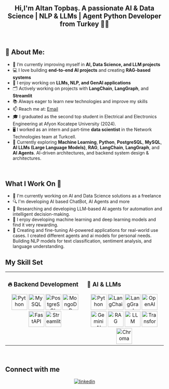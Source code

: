 ## <div align="center">Hi,I'm Altan Topbaş. A passionate AI & Data Science | NLP & LLMs | Agent Python Developer from Turkey 👩‍💻 </div> 
<br/>  

## 🚀 About Me:
- 🌱 I’m currently improving myself in **AI, Data Science, and LLM projects**
- 💻 I love building **end-to-end AI projects** and creating **RAG-based systems**
- 🧠 I enjoy working on **LLMs, NLP, and GenAI applications**
- 🗂️ Actively working on projects with **LangChain**, **LangGraph**, and **Streamlit**
- 📚 Always eager to learn new technologies and improve my skills
- 📫 Reach me at: [Email](altantopbas5@gmail.com)
- 🎓 I graduated as the second top student in Electrical and Electronics Engineering at Afyon Kocatepe University (2024).
- 🖥️ I worked as an intern and part-time **data scientist** in the Network Technologies team at Turkcell.
- 🌱 Currently exploring **Machine Learning**, **Python**, **PostgreSQL**, **MySQL**, **AI LLMs (Large Language Models)**, **RAG**, **LangChain**, **LangGraph**, and **AI Agents**. AI-driven architectures, and backend system design & architectures.
<br/>   

## What I Work On 🚀
- 🔭 I'm currently working on AI and Data Science solutions as a freelance
- 🔍 I'm developing AI based ChatBot, AI Agents and more
- 🔬 Researching and developing LLM-based AI agents for automation and intelligent decision-making.
- 🤖 I enjoy developing machine learning and deep learning models and find it very rewarding.
- 🧠 Creating and fine-tuning AI-powered applications for real-world use cases. I created different agents and ai models for personal needs. Building NLP models for text classification, sentiment analysis, and language understanding.

## My Skill Set  
<table><tr><td valign="top" width="33%">

### 🔥 **Backend Development**
<div align="center">
  <a href="https://www.python.org/" target="_blank"><img src="https://profilinator.rishav.dev/skills-assets/python-original.svg" alt="Python" height="50"/></a>
  <a href="https://www.mysql.com/" target="_blank"><img src="https://profilinator.rishav.dev/skills-assets/mysql-original-wordmark.svg" alt="MySQL" height="50"/></a>
  <a href="https://www.postgresql.org/" target="_blank"><img src="https://profilinator.rishav.dev/skills-assets/postgresql-original-wordmark.svg" alt="PostgreSQL" height="50"/></a>
  <a href="https://www.mongodb.com/" target="_blank"><img src="https://profilinator.rishav.dev/skills-assets/mongodb-original-wordmark.svg" alt="MongoDB" height="50"/></a>
  <a href="https://fastapi.tiangolo.com/" target="_blank"><img src="https://fastapi.tiangolo.com/img/icon-white.svg" alt="FastAPI" height="50"/></a>
  <a href="https://streamlit.io//" target="_blank"><img src="https://avatars.githubusercontent.com/u/45109972?s=48&v=4" alt="Streamlit" height="50"/></a>
  
</div>
</td><td valign="top" width="33%">

### 🤖 **AI & LLMs**
<div align="center">
  <a href="https://python.org/" target="_blank"><img src="https://profilinator.rishav.dev/skills-assets/python-original.svg" alt="Python" height="50"/></a>
  <a href="https://www.langchain.com/" target="_blank"><img src="https://newrelic.com/sites/default/files/styles/medium/public/quickstarts/images/icons/langchain--logo.png?itok=JPlfUXXw" alt="LangChain" height="50"/></a>
  <a href="https://www.langgraph.com/" target="_blank"><img src="https://assets.datacamp.com/production/repositories/6773/datasets/8b56faeb095c39785da93e3584af5b46e15b7842/LangGraph_icon.png" alt="LangGraph" height="50"/></a>
  <a href="https://openai.com/" target="_blank"><img src="https://static-00.iconduck.com/assets.00/openai-icon-2021x2048-4rpe5x7n.png" alt="OpenAI" height="50"/></a>
  <a href="https://ai.google.dev/" target="_blank"><img src="https://img.freepik.com/premium-vector/gemini-logo-icon_1273375-853.jpg" alt="Gemini AI" height="50"/></a>
  <a href="https://github.com/hwchase17/rag" target="_blank"><img src="https://styles.redditmedia.com/t5_4wxz5h/styles/communityIcon_0doymzw2usjd1.png" alt="RAG" height="50"/></a>
  <a href="https://github.com/hwchase17/rag" target="_blank"><img src="https://t4.ftcdn.net/jpg/07/56/11/69/360_F_756116963_MKdL7O7BKH1ZHicpGXHd9ys9xDMhkGr2.jpg" alt="LLM" height="50"/></a>
  <a href="https://huggingface.co/docs/transformers/index" target="_blank"><img src="https://avatars.githubusercontent.com/u/25720743?s=48&v=4" alt="Transformers" height="50"/></a>
  <a href="https://www.trychroma.com/" target="_blank"><img src="https://www.trychroma.com/_next/image?url=%2F_next%2Fstatic%2Fmedia%2Fchroma.d840f629.png&w=96&q=75&dpl=dpl_F4mdFQ7htLdXtk8L5Y9phPWGX6g6" alt="Chroma" height="50"/></a>
 </td></tr></table>  
<br/>  


## Connect with me  
<div align="center">
<a href="https://linkedin.com/in/altantopbas" target="_blank">
<img src=https://img.shields.io/badge/linkedin-%231E77B5.svg?&style=for-the-badge&logo=linkedin&logoColor=white alt=linkedin style="margin-bottom: 5px;" />
</a>
</div>  
  

<br/> 
